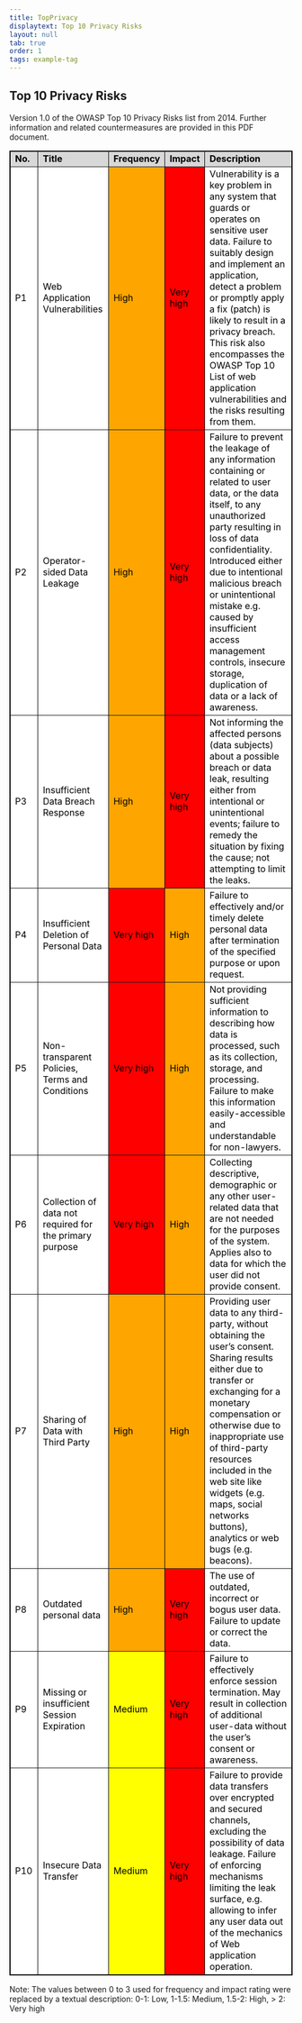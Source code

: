 ```yaml
---
title: TopPrivacy
displaytext: Top 10 Privacy Risks
layout: null
tab: true
order: 1
tags: example-tag
---
```


## Top 10 Privacy Risks
Version 1.0 of the OWASP Top 10 Privacy Risks list from 2014. Further information and related countermeasures are provided in this PDF document.

<table style="background-color:#FFFFFF;border-collapse:collapse;border:1px solid #000000;color:#000000;width:100%" cellspacing="3" cellpadding="3" border="1">

<tr>
<td bgcolor="#D8D8D8"><b>No.</b><img width="200"/></td>
<td bgcolor="#D8D8D8"><b>Title</b></td>
<td bgcolor="#D8D8D8"><b>Frequency</b></td>
<td bgcolor="#D8D8D8"><b>Impact</b></td>
<td bgcolor="#D8D8D8"><b>Description</b></td>
</tr>

<tr>
<td>P1</td>
<td>Web Application Vulnerabilities</td>
<td bgcolor="orange">High</td>
<td bgcolor="red">Very high</td>
<td>Vulnerability is a key problem in any system that guards or operates on
sensitive user data. Failure to suitably design and implement an
application, detect a problem or promptly apply a fix (patch) is likely
to result in a privacy breach. This risk also encompasses the OWASP Top
10 List of web application vulnerabilities and the risks resulting from
them.</td>
</tr>

<tr>
<td>P2</td>
<td>Operator-sided Data Leakage</td>
<td bgcolor="orange">High</td>
<td bgcolor="red">Very high</td>
<td>Failure to prevent the leakage of any information containing or related
to user data, or the data itself, to any unauthorized party resulting in
loss of data confidentiality. Introduced either due to intentional
malicious breach or unintentional mistake e.g. caused by insufficient
access management controls, insecure storage, duplication of data or a
lack of awareness.</td>
</tr>

<tr>
<td>P3</td>
<td>Insufficient Data Breach Response</td>
<td bgcolor="orange">High</td>
<td bgcolor="red">Very high</td>
<td>Not informing the affected persons (data subjects) about a possible
breach or data leak, resulting either from intentional or unintentional
events; failure to remedy the situation by fixing the cause; not
attempting to limit the leaks.</td>
</tr>

<tr>
<td>P4</td>
<td>Insufficient Deletion of Personal Data</td>
<td bgcolor="red">Very high</td>
<td bgcolor="orange">High</td>
<td>Failure to effectively and/or timely delete personal data after
termination of the specified purpose or upon request.</td>
</tr>

<tr>
<td>P5</td>
<td>Non-transparent Policies, Terms and Conditions</td>
<td bgcolor="red">Very high</td>
<td bgcolor="orange">High</td>
<td>Not providing sufficient information to describing how data is
processed, such as its collection, storage, and processing. Failure to
make this information easily-accessible and understandable for
non-lawyers.</td>
</tr>

<tr>
<td>P6</td>
<td>Collection of data not required for the primary purpose</td>
<td bgcolor="red">Very high</td>
<td bgcolor="orange">High</td>
<td>Collecting descriptive, demographic or any other user-related data that
are not needed for the purposes of the system. Applies also to data for
which the user did not provide consent.</td>
</tr>

<tr>
<td>P7</td>
<td>Sharing of Data with Third Party</td>
<td bgcolor="orange">High</td>
<td bgcolor="orange">High</td>
<td>Providing user data to any third-party, without obtaining the user’s
consent. Sharing results either due to transfer or exchanging for a
monetary compensation or otherwise due to inappropriate use of
third-party resources included in the web site like widgets (e.g. maps,
social networks buttons), analytics or web bugs (e.g. beacons).</td>
</tr>

<tr>
<td>P8</td>
<td>Outdated personal data</td>
<td bgcolor="orange">High</td>
<td bgcolor="red">Very high</td>
<td>The use of outdated, incorrect or bogus user data. Failure to update or
correct the data.</td>
</tr>

<tr>
<td>P9</td>
<td>Missing or insufficient Session Expiration</td>
<td bgcolor="yellow">Medium</td>
<td bgcolor="red">Very high</td>
<td>Failure to effectively enforce session termination. May result in
collection of additional user-data without the user’s consent or
awareness.</td>
</tr>

<tr>
<td>P10</td>
<td>Insecure Data Transfer</td>
<td bgcolor="yellow">Medium</td>
<td bgcolor="red">Very high</td>
<td>Failure to provide data transfers over encrypted and secured channels,
excluding the possibility of data leakage. Failure of enforcing
mechanisms limiting the leak surface, e.g. allowing to infer any user
data out of the mechanics of Web application operation.</td>
</tr>
</table>

<!--No. |Title|Frequency|Impact|Description|
----|-----|-----|-----|----------------|
P1 |Web Application Vulnerabilities|High|Very High|Vulnerability is a key problem in any system that guards or operates on sensitive user data. Failure to suitably design and implement an application, detect a problem or promptly apply a fix (patch) is likely to result in a privacy breach. This risk also encompasses the OWASP Top 10 List of web application vulnerabilities and the risks resulting from them.
P2 |Operator-sided Data Leakage|High|Very High|Failure to prevent the leakage of any information containing or related to user data, or the data itself, to any unauthorized party resulting in loss of data confidentiality. Introduced either due to intentional malicious breach or unintentional mistake e.g. caused by insufficient access management controls, insecure storage, duplication of data or a lack of awareness.
P3 |Insufficient Data Breach Response|High|Very High|Not informing the affected persons (data subjects) about a possible breach or data leak, resulting either from intentional or unintentional events; failure to remedy the situation by fixing the cause; not attempting to limit the leaks.
P4 |Insufficient Deletion of Personal Data|Very High|High|Failure to effectively and/or timely delete personal data after termination of the specified purpose or upon request.
P5 |Non-transparent Policies, Terms and Conditions|Very High|High|Not providing sufficient information to describing how data is processed, such as its collection, storage, and processing. Failure to make this information easily-accessible and understandable for non-lawyers.
P6 |Collection of data not required for the primary purpose|Very High|High|Collecting descriptive, demographic or any other user-related data that are not needed for the purposes of the system. Applies also to data for which the user did not provide consent.
P7 |Sharing of Data with Third Party|High|High|Providing user data to any third-party, without obtaining the user’s consent. Sharing results either due to transfer or exchanging for a monetary compensation or otherwise due to inappropriate use of third-party resources included in the web site like widgets (e.g. maps, social networks buttons), analytics or web bugs (e.g. beacons).
P8 |Outdated personal data|High|Very High|The use of outdated, incorrect or bogus user data. Failure to update or correct the data.
P9 |Missing or insufficient Session Expiration|Medium|Very High|Failure to effectively enforce session termination. May result in collection of additional user-data without the user’s consent or awareness.
P10|Insecure Data Transfer|Medium|Very High|Failure to provide data transfers over encrypted and secured channels, excluding the possibility of data leakage. Failure of enforcing mechanisms limiting the leak surface, e.g. allowing to infer any user data out of the mechanics of Web application operation.-->

Note: The values between 0 to 3 used for frequency and impact rating were replaced by a textual description: 0-1: Low, 1-1.5: Medium, 1.5-2: High, > 2: Very high
